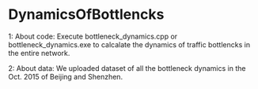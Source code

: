 # DynamicsOfBottlencks
1: About code:
Execute bottleneck_dynamics.cpp or bottleneck_dynamics.exe to calcalate the dynamics of traffic bottlencks in the entire network.

2: About data:
We uploaded dataset of all the bottleneck dynamics in the Oct. 2015 of Beijing and Shenzhen.
